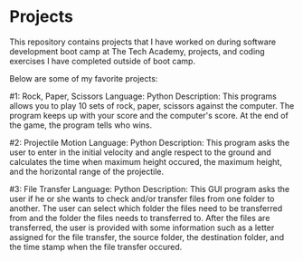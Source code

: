 # Projects
This repository contains projects that I have worked on during software development boot camp at The Tech Academy, projects, and coding exercises I have completed outside of boot camp.  

Below are some of my favorite projects:

#1:  Rock, Paper, Scissors 
     Language: Python
     Description:  This programs allows you to play 10 sets of rock, paper, scissors against the computer.  The program keeps up
     with your score and the computer's score.  At the end of the game, the program tells who wins.  
     
#2:  Projectile Motion
     Language: Python
     Description:  This program asks the user to enter in the initial velocity and angle respect to the ground and calculates 
     the time when maximum height occured, the maximum height, and the horizontal range of the projectile.  
     
#3:  File Transfer
     Language: Python
     Description:  This GUI program asks the user if he or she wants to check and/or transfer files from one folder to another.
     The user can select which folder the files need to be transferred from and the folder the files needs to transferred to.
     After the files are transferred, the user is provided with some information such as a letter assigned for the file 
     transfer, the source folder, the destination folder, and the time stamp when the file transfer occured.  

